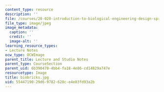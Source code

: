 ```yaml
---
content_type: resource
description: ''
file: /courses/20-020-introduction-to-biological-engineering-design-spring-2009/5544719029d69782628ce4e83fd93a2b_biobricks.jpg
file_type: image/jpeg
image_metadata:
  caption: ''
  credit: ''
  image-alt: ''
learning_resource_types:
- Lecture Notes
ocw_type: OCWImage
parent_title: Lecture and Studio Notes
parent_type: CourseSection
parent_uid: 6b390478-4bb4-fa18-4e86-cd14829a747e
resourcetype: Image
title: biobricks.jpg
uid: 55447190-29d6-9782-628c-e4e83fd93a2b
---
```


